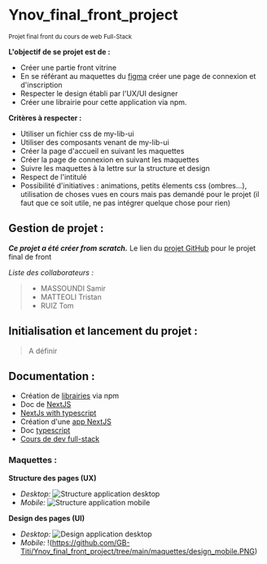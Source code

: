# Ynov_final_front_project
<sub>Projet final front du cours de web Full-Stack</sub>

 **L'objectif de se projet est de :**
  - Créer une partie front vitrine
  - En se référant au maquettes du [figma](https://www.figma.com/file/g8RWbQyy4lqxbeOQBeYsV7/Gamos-2022---JoAzCo?node-id=13%3A1509) créer une page de connexion et d'inscription
  - Respecter le design établi par l'UX/UI designer
  - Créer une librairie pour cette application via npm.

**Critères à respecter :**
  - Utiliser un fichier css de my-lib-ui
  - Utiliser des composants venant de my-lib-ui
  - Créer la page d'accueil en suivant les maquettes
  - Créer la page de connexion en suivant les maquettes
  - Suivre les maquettes à la lettre sur la structure et design
  - Respect de l'intitulé
  - Possibilité d'initiatives : animations, petits élements css (ombres...), utilisation de choses vues en cours mais pas demandé pour le projet (il faut que ce soit utile, ne pas intégrer quelque chose pour rien)

## Gestion de projet : 

***Ce projet a été créer from scratch.***
Le lien du [projet GitHub](https://github.com/users/GB-Titi/projects/3) pour le projet final de front

*Liste des collaborateurs :*
> - MASSOUNDI Samir
> - MATTEOLI Tristan 
> - RUIZ Tom

## Initialisation  et lancement du projet :

> A définir

## Documentation :

 - Création de [librairies](https://www.npmjs.com/package/create-react-library) via npm
 - Doc de [NextJS](https://nextjs.org/docs/getting-started)
 - [NextJs with typescript](https://nextjs.org/docs/basic-features/typescript)
 - Création d'une [app NextJS](https://nextjs.org/learn/basics/create-nextjs-app)
 - Doc [typescript](https://nextjs.org/learn/basics/create-nextjs-app)
 - [Cours de dev full-stack](https://docs.google.com/presentation/d/1O_b96p-A-SjB5VCZvdnqZWlKYHhdbC7vPoomecpBzY0/edit#slide=id.g156ebfec248_0_60)

### Maquettes : 

**Structure des pages (UX)**
- *Desktop:*
![Structure application desktop](https://github.com/GB-Titi/Ynov_final_front_project/tree/main/maquettes/structure_desktop.PNG)
- *Mobile:*
![Structure application mobile](https://github.com/GB-Titi/Ynov_final_front_project/tree/main/maquettes/structure_mobile.PNG)

**Design des pages (UI)**
- *Desktop:*
![Design application desktop](https://github.com/GB-Titi/Ynov_final_front_project/tree/main/maquettes/design_desktop.PNG)
- *Mobile:*
!(https://github.com/GB-Titi/Ynov_final_front_project/tree/main/maquettes/design_mobile.PNG)
